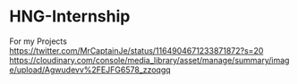 # HNG-Internship
For my Projects
https://twitter.com/MrCaptainJe/status/1164904671233871872?s=20
https://cloudinary.com/console/media_library/asset/manage/summary/image/upload/Agwudevv%2FEJFG6578_zzoqgq
